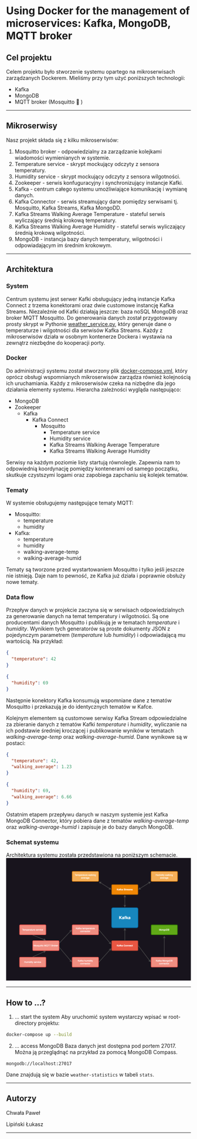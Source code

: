 # Using Docker for the management of microservices: Kafka, MongoDB, MQTT broker

## Cel projektu
Celem projektu było stworzenie systemu opartego na mikroserwisach zarządzanych Dockerem. Mieliśmy przy tym użyć poniższych technologii:
* Kafka
* MongoDB
* MQTT broker (Mosquitto :mosquito:	)

---


## Mikroserwisy
Nasz projekt składa się z kilku mikroserwisów:
1. Mosquitto broker - odpowiedzialny za zarządzanie kolejkami wiadomości wymienianych w systemie.
2. Temperature service - skrypt mockujący odczyty z sensora temperatury.
3. Humidity service - skrypt mockujący odczyty z sensora wilgotności.
4. Zookeeper - serwis konfuguracyjny i synchronizujący instancje Kafki.
5. Kafka - centrum całego systemu umożliwiające komunikację i wymianę danych.
6. Kafka Connector - serwis streamujący dane pomiędzy serwisami tj. Mosquitto, Kafka Streams, Kafka MongoDD.
7. Kafka Streams Walking Average Temperature - stateful serwis wyliczający średnią krokową temperatury.
8. Kafka Streams Walking Average Humidity - stateful serwis wyliczający średnią krokową wilgotności.
9. MongoDB - instancja bazy danych temperatury, wilgotności i odpowiadającym im średnim krokowym.

---


## Architektura
### System
Centrum systemu jest serwer Kafki obsługujący jedną instancje Kafka Connect z trzema konektorami oraz dwie customowe instancję Kafka Streams.
Niezależnie od Kafki działają jeszcze: baza noSQL MongoDB oraz broker MQTT Mosquitto.
Do generowania danych został przygotowany prosty skrypt w Pythonie [weather_service.py](/weather-service/weather_service.py), który generuje dane o temperaturze i wilgotności dla serwisów Kafka Streams.
Każdy z mikroserwisów działa w osobnym kontenerze Dockera i wystawia na zewnątrz niezbędne do kooperacji porty.

### Docker
Do administracji systemu został stworzony plik [docker-compose.yml](/docker-compose.yml), który oprócz obsługi wspomnianych mikroserwisów zarządza również kolejnością ich uruchamiania. Każdy z mikroserwisów czeka na nizbędne dla jego działania elementy systemu. Hierarcha zależności wygląda następująco:

- MongoDB
- Zookeeper
  - Kafka
    - Kafka Connect
      - Mosquitto
        - Temperature service
        - Humidity service
        - Kafka Streams Walking Average Temperature
        - Kafka Streams Walking Average Humidity

Serwisy na każdym poziomie listy startują równolegle. Zapewnia nam to odpowiednią koordynację pomiędzy kontenerami od samego początku, skutkuje czystszymi logami oraz zapobiega zapchaniu się kolejek tematów.

### Tematy
W systemie obsługujemy następujące tematy MQTT:
- Mosquitto:
  - temperature
  - humidity
- Kafka:
  - temperature
  - humidity
  - walking-average-temp
  - walking-average-humid

Tematy są tworzone przed wystartowaniem Mosquitto i tylko jeśli jeszcze nie istnieją. Daje nam to pewność, ze Kafka już działa i poprawnie obsłuży nowe tematy.

### Data flow
Przepływ danych w projekcie zaczyna się w serwisach odpowiedzialnych za generowanie danych na temat temperatury i wilgotności. Są one producentami danych Mosquitto i publikują je w tematach *temperature* i *humidity*. Wynikiem tych generatorów są proste dokumenty JSON z pojedynczym parametrem (*temperature* lub *humidity*) i odpowiadającą mu wartością. Na przykład:
```JSON
{
  "temperature": 42
}
```
```JSON
{
  "humidity": 69
}
```
Następnie konektory Kafka konsumują wspomniane dane z tematów Mosquitto i przekazują je do identycznych tematów w Kafce.

Kolejnym elementem są customowe serwisy Kafka Stream odpowiedzialne za zbieranie danych z tematów Kafki *temperature* i *humidity*, wyliczanie na ich podstawie średniej kroczącej i publikowanie wyników w tematach *walking-average-temp* oraz *walking-average-humid*. Dane wynikowe są w postaci:
```JSON
{
  "temperature": 42,
  "walking_average": 1.23
}
```
```JSON
{
  "humidity": 69,
  "walking_average": 6.66
}
```

Ostatnim etapem przepływu danych w naszym systemie jest Kafka MongoDB Connector, który pobiera dane z tematów *walking-average-temp* oraz *walking-average-humid* i zapisuje je do bazy danych MongoDB.

### Schemat systemu
Architektura systemu została przedstawiona na poniższym schemacie.
![Cannot load the pictrue!](/docs/architecture.png?raw=true)

---

## How to ...?
1. ... start the system
Aby uruchomić system wystarczy wpisać w root-directory projektu:
```bash
docker-compose up --build
```

2. ... access MongoDB
Baza danych jest dostępna pod portem 27017. Można ją przeglądnąć na przykład za pomocą MongoDB Compass.
```
mongodb://localhost:27017
```
Dane znajdują się w bazie `weather-statistics` w tabeli `stats`.

---


## Autorzy

Chwała Paweł

Lipiński Łukasz

---
